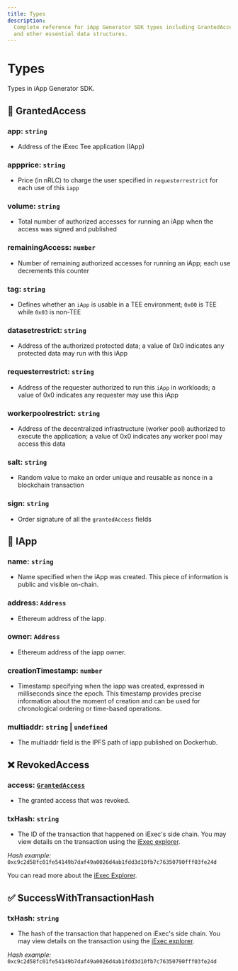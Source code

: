 ```yaml
---
title: Types
description:
  Complete reference for iApp Generator SDK types including GrantedAccess, IApp
  and other essential data structures.
---
```


# Types

Types in iApp Generator SDK.

## 🔑 GrantedAccess

### app: <span class="text-yellow">`string`</span>

- Address of the iExec Tee application (IApp)

### appprice: <span class="text-yellow">`string`</span>

- Price (in nRLC) to charge the user specified in `requesterrestrict` for each
  use of this `iapp`

### volume: <span class="text-yellow">`string`</span>

- Total number of authorized accesses for running an iApp when the access was
  signed and published

### remainingAccess: <span class="text-yellow">`number`</span>

- Number of remaining authorized accesses for running an iApp; each use
  decrements this counter

### tag: <span class="text-yellow">`string`</span>

- Defines whether an `iApp` is usable in a TEE environment; `0x00` is TEE while
  `0x03` is non-TEE

### datasetrestrict: <span class="text-yellow">`string`</span>

- Address of the authorized protected data; a value of 0x0 indicates any
  protected data may run with this iApp

### requesterrestrict: <span class="text-yellow">`string`</span>

- Address of the requester authorized to run this `iApp` in workloads; a value
  of 0x0 indicates any requester may use this iApp

### workerpoolrestrict: <span class="text-yellow">`string`</span>

- Address of the decentralized infrastructure (worker pool) authorized to
  execute the application; a value of 0x0 indicates any worker pool may access
  this data

### salt: <span class="text-yellow">`string`</span>

- Random value to make an order unique and reusable as nonce in a blockchain
  transaction

### sign: <span class="text-yellow">`string`</span>

- Order signature of all the `grantedAccess` fields

## 🔐 IApp

### name: <span class="text-yellow">`string`</span>

- Name specified when the iApp was created. This piece of information is public
  and visible on-chain.

### address: <span class="text-yellow">`Address`</span>

- Ethereum address of the iapp.

### owner: <span class="text-yellow">`Address`</span>

- Ethereum address of the iapp owner.

### creationTimestamp: <span class="text-yellow">`number`</span>

- Timestamp specifying when the iapp was created, expressed in milliseconds
  since the epoch. This timestamp provides precise information about the moment
  of creation and can be used for chronological ordering or time-based
  operations.

### multiaddr: <span class="text-yellow">`string` | `undefined`</span>

- The multiaddr field is the IPFS path of iapp published on Dockerhub.

## ❌ RevokedAccess

### access: <span class="text-yellow">[`GrantedAccess`](#-grantedaccess)</span>

- The granted access that was revoked.

### txHash: <span class="text-yellow">`string`</span>

- The ID of the transaction that happened on iExec's side chain. You may view
  details on the transaction using the
  [iExec explorer](https://explorer.iex.ec).

<!-- prettier-ignore-start -->
_Hash example:_ `0xc9c2d58fc01fe54149b7daf49a0026d4ab1fdd3d10fb7c76350790fff03fe24d`
<!-- prettier-ignore-end -->

You can read more about the
[iExec Explorer](/get-started/tooling-and-explorers/iexec-explorer).

## ✅ SuccessWithTransactionHash

### txHash: <span class="text-yellow">`string`</span>

- The hash of the transaction that happened on iExec's side chain. You may view
  details on the transaction using the
  [iExec explorer](https://explorer.iex.ec).

<!-- prettier-ignore-start -->
_Hash example:_ `0xc9c2d58fc01fe54149b7daf49a0026d4ab1fdd3d10fb7c76350790fff03fe24d`
<!-- prettier-ignore-end -->

